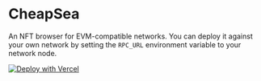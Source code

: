 # CheapSea

An NFT browser for EVM-compatible networks. You can deploy it against your own network by setting the `RPC_URL` environment variable to your network node.

[![Deploy with Vercel](https://vercel.com/button)](https://vercel.com/new/git/external?repository-url=https%3A%2F%2Fgithub.com%2Fshitcoinsociety%2Fcheapsea&env=RPC_URL&envDescription=The%20endpoint%20of%20your%20EVM-compatible%20RPC)

